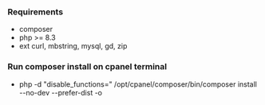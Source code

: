 ### Requirements
- composer
- php >= 8.3
- ext curl, mbstring, mysql, gd, zip

### Run composer install on cpanel terminal
-  php -d "disable_functions=" /opt/cpanel/composer/bin/composer install --no-dev --prefer-dist -o

